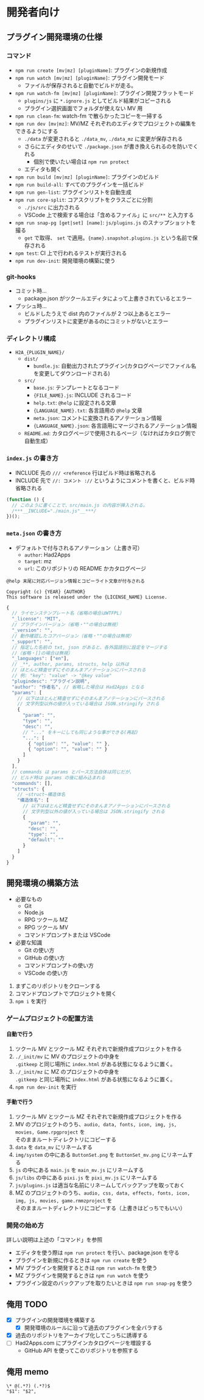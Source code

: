 # 開発者向け

## プラグイン開発環境の仕様

### コマンド

- `npm run create [mv|mz] [pluginName]`: プラグインの新規作成
- `npm run watch [mv|mz] [pluginName]`: プラグイン開発モード
  - ファイルが保存されると自動でビルドが走る。
- `npm run watch-fm [mv|mz] [pluginName]`: プラグイン開発フラットモード
  - `plugins/js` に `*.ignore.js` としてビルド結果がコピーされる
  - プラグイン選択画面でフォルダが使えない MV 用
- `npm run clean-fm`: watch-fm で散らかったコピーを一掃する
- `npm run dev [mv|mz]`: MV/MZ それぞれのエディタでプロジェクトの編集をできるようにする
  - `./data` が変更されると `./data_mv`, `./data_mz` に変更が保存される
  - さらにエディタのせいで `./package.json` が書き換えられるのを防いでくれる
    - 個別で使いたい場合は `npm run protect`
  - エディタも開く
- `npm run build [mv|mz] [pluginName]`: プラグインのビルド
- `npm run build-all`: すべてのプラグインを一括ビルド
- `npm run gen-list`: プラグインリストを自動生成
- `npm run core-split`: コアスクリプトをクラスごとに分割
  - `./js/src` に出力される
  - VSCode 上で検索する場合は「含めるファイル」に `src/**` と入力する
- `npm run snap-pg [get|set] [name]`: `js/plugins.js` のスナップショットを撮る
  - `get` で取得、 `set` で適用。`{name}.snapshot.plugins.js` という名前で保存される
- `npm test`: CI 上で行われるテストが実行される
- `npm run dev-init`: 開発環境の構築に使う

### git-hooks

- コミット時...
  - package.json がツクールエディタによって上書きされているとエラー
- プッシュ時...
  - ビルドしたうえで dist 内のファイルが 2 つ以上あるとエラー
  - プラグインリストに変更があるのにコミットがないとエラー

### ディレクトリ構成

- `H2A_{PLUGIN_NAME}/`
  - `dist/`
    - `bundle.js`: 自動出力されたプラグイン(カタログページでファイル名を変更してダウンロードされる)
  - `src/`
    - `base.js`: テンプレートとなるコード
    - `{FILE_NAME}.js`: INCLUDE されるコード
    - `help.txt`: `@help` に設定される文章
    - `{LANGUAGE_NAME}.txt`: 各言語用の `@help` 文章
    - `meta.json`: コメントに変換されるアノテーション情報
    - `{LANGUAGE_NAME}.json`: 各言語用にマージされるアノテーション情報
  - `README.md`: カタログページで使用されるページ（なければカタログ側で自動生成）

### `index.js` の書き方

- INCLUDE 先の `/// <reference` 行はビルド時は省略される
- INCLUDE 先で `//: コメント ://` というようにコメントを書くと、ビルド時省略される

```js
(function () {
  // このように書くことで、src/main.js の内容が挿入される。
  /***__INCLUDE="./main.js"__***/
})();
```

### `meta.json` の書き方

- デフォルトで付与されるアノテーション（上書き可）
  - `author`: Had2Apps
  - `target`: mz
  - `url`: このリポジトリの README かカタログページ

```
@help 末尾に対応バージョン情報とコピーライト文章が付与される

Copyright (c) {YEAR} {AUTHOR}
This software is released under the {LICENSE_NAME} License.
```

```js
{
  // ライセンステンプレート名（省略の場合はWTFPL）
  "_license": "MIT",
  // プラグインバージョン（省略・""の場合は無視）
  "_version": "",
  // 動作確認したコアバージョン（省略・""の場合は無視）
  "_support": "",
  // 指定した名前の txt, json があると、各外国語別に設定をマージする
  //（省略・[]の場合は無視）
  "_languages": ["en"],
  // _**, author, params, structs, help 以外は
  // ほとんど精査せずにそのまんまアノテーションにパースされる
  // 例: "key": "value" -> "@key value"
  "plugindesc": "プラグイン説明",
  "author": "作者名", // 省略した場合は Had2Apps となる
  "params": [
    // 以下はほとんど精査せずにそのまんまアノテーションにパースされる
    // 文字列型以外の値が入っている場合は JSON.stringify される
    {
      "param": "",
      "type": "",
      "desc": "",
      // "..." をキーにしても同じような事ができる(再起)
      "...": [
        { "option": "", "value": "" },
        { "option": "", "value": "" }
      ]
    }
  ],
  // commands は params とパース方法自体は同じだが、
  // ビルド時は params の後に組み込まれる
  "commands": [],
  "structs": {
    // ~struct~構造体名
    "構造体名": [
      // 以下はほとんど精査せずにそのまんまアノテーションにパースされる
      // 文字列型以外の値が入っている場合は JSON.stringify される
      {
        "param": "",
        "desc": "",
        "type": "",
        "default": ""
      }
    ]
  }
}
```

## 開発環境の構築方法

- 必要なもの
  - Git
  - Node.js
  - RPG ツクール MZ
  - RPG ツクール MV
  - コマンドプロンプトまたは VSCode
- 必要な知識
  - Git の使い方
  - GitHub の使い方
  - コマンドプロンプトの使い方
  - VSCode の使い方

1. まずこのリポジトリをクローンする
2. コマンドプロンプトでプロジェクトを開く
3. `npm i` を実行

### ゲームプロジェクトの配置方法

#### 自動で行う

1. ツクール MV とツクール MZ それぞれで新規作成プロジェクトを作る
2. `./_init/mv` に MV のプロジェクトの中身を  
   `.gitkeep` と同じ場所に `index.html` がある状態になるように置く。
3. `./_init/mz` に MZ のプロジェクトの中身を  
   `.gitkeep` と同じ場所に `index.html` がある状態になるように置く。
4. `npm run dev-init` を実行

#### 手動で行う

1. ツクール MV とツクール MZ それぞれで新規作成プロジェクトを作る
2. MV のプロジェクトのうち、`audio, data, fonts, icon, img, js, movies, Game.rpgproject` を  
   そのままルートディレクトリにコピーする
3. `data` を `data_mv` にリネームする
4. `img/system` の中にある `ButtonSet.png` を `ButtonSet_mv.png` にリネームする
5. `js` の中にある `main.js` を `main_mv.js` にリネームする
6. `js/libs` の中にある `pixi.js` を `pixi_mv.js` にリネームする
7. `js/plugins.js` は適当な名前にリネームしてバックアップを取っておく
8. MZ のプロジェクトのうち、`audio, css, data, effects, fonts, icon, img, js, movies, game.rmmzproject` を  
   そのままルートディレクトリにコピーする（上書きはどっちでもいい）

### 開発の始め方

詳しい説明は上述の「コマンド」を参照

- エディタを使う際は `npm run protect` を行い、package.json を守る
- プラグインを新規に作るときは `npm run create` を使う
- MV プラグインを開発するときは `npm run watch-fm` を使う
- MZ プラグインを開発するときは `npm run watch` を使う
- プラグイン設定のバックアップを取りたいときは `npm run snap-pg` を使う

## 俺用 TODO

- [x] プラグインの開発環境を構築する
  - [x] 開発環境のルールに沿って過去のプラグインを全バラする
- [x] 過去のリポジトリをアーカイブ化してこっちに誘導する
- [ ] Had2Apps.com にプラグインカタログページを増設する
  - GitHub API を使ってこのリポジトリを参照する

## 俺用 memo

```
\* @(.*?) (.*?)$
"$1": "$2",
```

